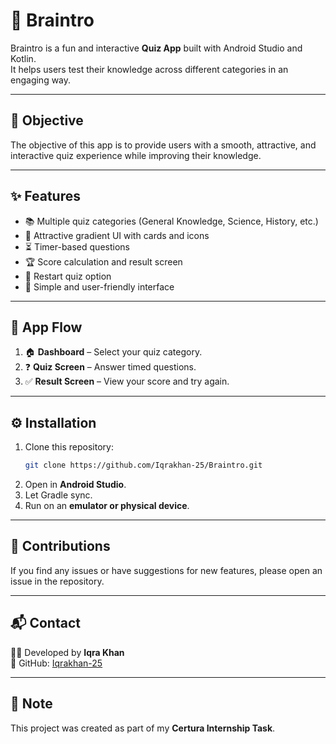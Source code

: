 
# 🧠 Braintro
Braintro is a fun and interactive **Quiz App** built with Android Studio and Kotlin.  
It helps users test their knowledge across different categories in an engaging way.

---
## 🎯 Objective
The objective of this app is to provide users with a smooth, attractive, and interactive quiz experience while improving their knowledge.

---
## ✨ Features
- 📚 Multiple quiz categories (General Knowledge, Science, History, etc.)  
- 🎨 Attractive gradient UI with cards and icons  
- ⏳ Timer-based questions  
- 🏆 Score calculation and result screen  
- 🔄 Restart quiz option  
- 📱 Simple and user-friendly interface  

---
## 🚀 App Flow
1. 🏠 **Dashboard** – Select your quiz category.  
2. ❓ **Quiz Screen** – Answer timed questions.  
3. ✅ **Result Screen** – View your score and try again.  

---
## ⚙️ Installation
1. Clone this repository:  
   ```bash
   git clone https://github.com/Iqrakhan-25/Braintro.git
2. Open in **Android Studio**.
3. Let Gradle sync.
4. Run on an **emulator or physical device**.

---
## 🤝 Contributions
If you find any issues or have suggestions for new features, please open an issue in the repository.

---
## 📬 Contact
👩‍💻 Developed by **Iqra Khan**  
🔗 GitHub: [Iqrakhan-25](https://github.com/Iqrakhan-25)

---
## 📝 Note
This project was created as part of my **Certura Internship Task**.
